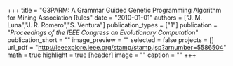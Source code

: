 +++
title = "G3PARM: A Grammar Guided Genetic Programming Algorithm for Mining Association Rules"
date = "2010-01-01"
authors = ["J. M. Luna","J. R. Romero","S. Ventura"]
publication_types = ["1"]
publication = "_Proceedings of the IEEE Congress on Evolutionary Computation_"
publication_short = ""
image_preview = ""
selected = false
projects = []
url_pdf = "http://ieeexplore.ieee.org/stamp/stamp.jsp?arnumber=5586504"
math = true
highlight = true
[header]
image = ""
caption = ""
+++

